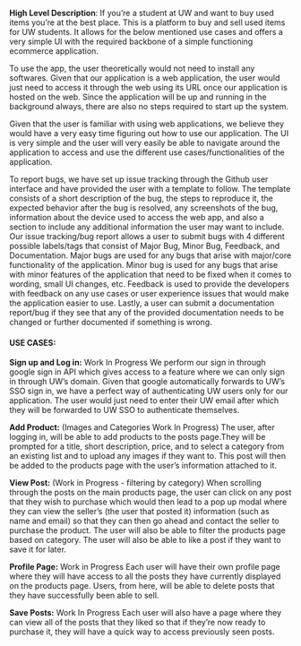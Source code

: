 **High Level Description**: If you’re a student at UW and want to buy used items you’re at the best place. This is a platform to buy and sell used items for UW students. It allows for the below mentioned use cases and offers a very simple UI with the required backbone of a simple functioning ecommerce application.

To use the app, the user theoretically would not need to install any softwares. Given that our application is a web application, the user would just need to access it through the web using its URL once our application is hosted on the web. Since the application will be up and running in the background always, there are also no steps required to start up the system.

Given that the user is familiar with using web applications, we believe they would have a very easy time figuring out how to use our application. The UI is very simple and the user will very easily be able to navigate around the application to access and use the different use cases/functionalities of the application.

To report bugs, we have set up issue tracking through the Github user interface and have provided the user with a template to follow. The template consists of a short description of the bug, the steps to reproduce it, the expected behavior after the bug is resolved, any screenshots of the bug, information about the device used to access the web app, and also a section to include any additional information the user may want to include. Our issue tracking/bug report allows a user to submit bugs with 4 different possible labels/tags that consist of Major Bug, Minor Bug, Feedback, and Documentation. Major bugs are used for any bugs that arise with major/core functionality of the application. Minor bug is used for any bugs that arise with minor features of the application that need to be fixed when it comes to wording, small UI changes, etc. Feedback is used to provide the developers with feedback on any use cases or user experience issues that would make the application easier to use. Lastly, a user can submit a documentation report/bug if they see that any of the provided documentation needs to be changed or further documented if something is wrong. 

#### USE CASES: ####

**Sign up and Log in:** Work In Progress
We perform our sign in through google sign in API which gives access to a feature where we can only sign in through UW’s domain. Given that google automatically forwards to UW’s SSO sign in, we have a perfect way of authenticating UW users only for our application. The user would just need to enter their UW email after which they will be forwarded to UW SSO to authenticate themselves.

**Add Product:** (Images and Categories Work In Progress)
The user, after logging in, will be able to add products to the posts page.They will be prompted for a title, short description, price, and to select a category from an existing list and to upload any images if they want to. This post will then be added to the products page with the user’s information attached to it.

**View Post:** (Work in Progress - filtering by category)
When scrolling through the posts on the main products page, the user can click on any post that they wish to purchase which would then lead to a pop up modal where they can view the seller’s (the user that posted it) information (such as name and email) so that they can then go ahead and contact the seller to purchase the product. The user will also be able to filter the products page based on category. The user will also be able to like a post if they want to save it for later.


**Profile Page:** Work in Progress
Each user will have their own profile page where they will have access to all the posts they have currently displayed on the products page. Users, from here, will be able to delete posts that they have successfully been able to sell.


**Save Posts:** Work In Progress
Each user will also have a page where they can view all of the posts that they liked so that if they’re now ready to purchase it, they will have a quick way to access previously seen posts.
